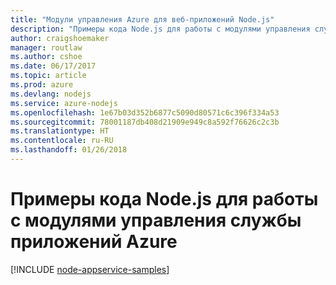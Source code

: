 ```yaml
---
title: "Модули управления Azure для веб-приложений Node.js"
description: "Примеры кода Node.js для работы с модулями управления службы приложений Azure"
author: craigshoemaker
manager: routlaw
ms.author: cshoe
ms.date: 06/17/2017
ms.topic: article
ms.prod: azure
ms.devlang: nodejs
ms.service: azure-nodejs
ms.openlocfilehash: 1e67b03d352b6877c5090d80571c6c396f334a53
ms.sourcegitcommit: 78001187db408d21909e949c8a592f76626c2c3b
ms.translationtype: HT
ms.contentlocale: ru-RU
ms.lasthandoff: 01/26/2018
---
```

# <a name="nodejs-code-samples-for-azure-app-service-management-modules"></a>Примеры кода Node.js для работы с модулями управления службы приложений Azure

[!INCLUDE [node-appservice-samples](../docs-ref-conceptual/includes/appservice-samples.md)]